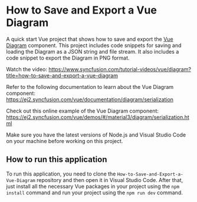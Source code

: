 # How to Save and Export a Vue Diagram

A quick start Vue project that shows how to save and export the [Vue Diagram]( https://www.syncfusion.com/vue-components/vue-diagram?utm_source=github&utm_medium=listing&utm_campaign=tutorial-videos-vue-diagram-export-samples) component. This project includes code snippets for saving and loading the Diagram as a JSON string and file stream. It also includes a code snippet to export the Diagram in PNG format.

Watch the video: https://www.syncfusion.com/tutorial-videos/vue/diagram?title=how-to-save-and-export-a-vue-diagram

Refer to the following documentation to learn about the Vue Diagram component: https://ej2.syncfusion.com/vue/documentation/diagram/serialization

Check out this online example of the Vue Diagram component: https://ej2.syncfusion.com/vue/demos/#/material3/diagram/serialization.html

Make sure you have the latest versions of Node.js and Visual Studio Code on your machine before working on this project.

## How to run this application
To run this application, you need to clone the `How-to-Save-and-Export-a-Vue-Diagram` repository and then open it in Visual Studio Code. After that, just install all the necessary Vue packages in your project using the `npm install` command and run your project using the `npm run dev` command.
